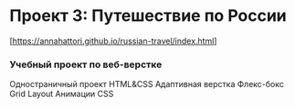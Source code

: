 # Проект 3: Путешествие по России

[https://annahattori.github.io/russian-travel/index.html]

### Учебный проект по веб-верстке

Одностраничный проект 
HTML&CSS 
Адаптивная верстка 
Флекс-бокс 
Grid Layout 
Анимации CSS 
